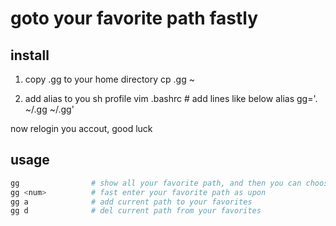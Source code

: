 # goto your favorite path fastly

## install
1. copy .gg to your home directory
cp .gg ~

2. add alias to you sh profile
vim .bashrc # add lines like below
alias gg='. ~/.gg ~/.gg'

now relogin you accout, good luck
## usage
```bash
gg                # show all your favorite path, and then you can choose one to enter
gg <num>          # fast enter your favorite path as upon
gg a              # add current path to your favorites
gg d              # del current path from your favorites
```

